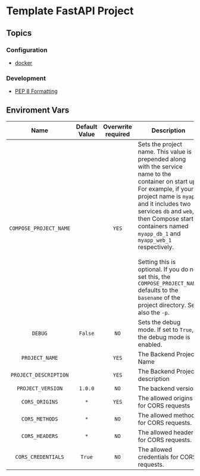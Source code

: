 # Template FastAPI Project

## Topics

### Configuration

- [docker](docs/docker.md)

### Development

- [PEP 8 Formatting](docs/pep8.md)

## Enviroment Vars

|          Name          | Default Value | Overwrite required | Description                                                                                                                                                                                                                                                                                                                                                                                                                                          |                                       Reference                                       |
| :--------------------: | :-----------: | :----------------: | ---------------------------------------------------------------------------------------------------------------------------------------------------------------------------------------------------------------------------------------------------------------------------------------------------------------------------------------------------------------------------------------------------------------------------------------------------- | :-----------------------------------------------------------------------------------: |
| `COMPOSE_PROJECT_NAME` |               |       `YES`        | Sets the project name. This value is prepended along with the service name to the container on start up. For example, if your project name is `myapp` and it includes two services `db` and `web`, then Compose starts containers named `myapp_db_1` and `myapp_web_1` respectively.<br /><br />Setting this is optional. If you do not set this, the `COMPOSE_PROJECT_NAME` defaults to the `basename` of the project directory. See also the `-p`. | [docker-hub](https://docs.docker.com/compose/reference/envvars/#compose_project_name) |
|        `DEBUG`         |    `False`    |        `NO`        | Sets the debug mode. If set to `True`, the debug mode is enabled.                                                                                                                                                                                                                                                                                                                                                                                    |                                                                                       |
|     `PROJECT_NAME`     |               |       `YES`        | The Backend Project Name                                                                                                                                                                                                                                                                                                                                                                                                                             |
| `PROJECT_DESCRIPTION`  |               |       `YES`        | The Backend Project description                                                                                                                                                                                                                                                                                                                                                                                                                      |
|   `PROJECT_VERSION`    |    `1.0.0`    |        `NO`        | The backend version                                                                                                                                                                                                                                                                                                                                                                                                                                  |
|     `CORS_ORIGINS`     |      `*`      |       `YES`        | The allowed origins for CORS requests                                                                                                                                                                                                                                                                                                                                                                                                                |
|     `CORS_METHODS`     |      `*`      |        `NO`        | The allowed method for CORS requests.                                                                                                                                                                                                                                                                                                                                                                                                                |
|     `CORS_HEADERS`     |      `*`      |        `NO`        | The allowed headers for CORS requests.                                                                                                                                                                                                                                                                                                                                                                                                               |
|   `CORS_CREDENTIALS`   |    `True`     |        `NO`        | The allowed credentials for CORS requests.                                                                                                                                                                                                                                                                                                                                                                                                           |
